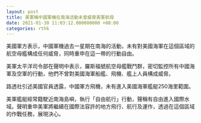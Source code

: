 ```yaml
---
layout: post
title: 美軍稱中國軍機在南海活動未曾威脅美軍航母
date: 2021-01-30 11:03:12.000000000 +08:00
categories: rthk
---
```


美國軍方表示，中國軍機過去一星期在南海的活動，未有對美國海軍在這個區域的航空母艦構成任何威脅，同時重申在這一帶的行動自由。

美軍太平洋司令部在聲明中表示，羅斯福號航空母艦戰鬥群，密切監控所有中國海軍及空軍的行動，他們不曾對美國海軍船艦、飛機、艦上人員構成威脅。

路透社引述美國官員透露，中國軍方飛機，未有進入美國海軍艦艇250海里範圍。

美軍艦艇經常籍駛近南海島嶼，執行「自由航行」行動，聲稱有自由進入國際水域。聲明重申美軍將繼續在國際法容許的地方飛行、航行及運作，透過在這個區域的作戰任務，展現決心。
